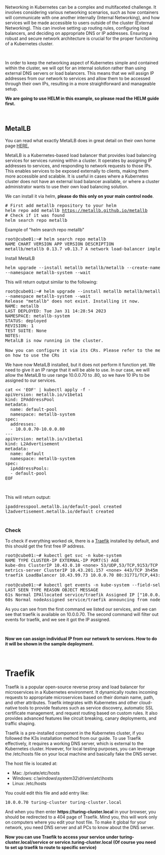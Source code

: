 <p>Networking in Kubernetes can be a complex and multifaceted challenge. It involves considering various networking scenarios, such as how containers will communicate with one another internally (Internal Networking), and how services will be made accessible to users outside of the cluster (External Networking). This can involve setting up routing rules, configuring load balancers, and deciding on appropriate DNS or IP addresses. Ensuring a robust and secure network architecture is crucial for the proper functioning of a Kubernetes cluster.</p>
<p> </p>
<p>In order to keep the networking aspect of Kubernetes simple and contained within the cluster, we will opt for an internal solution rather than using external DNS servers or load balancers. This means that we will assign IP addresses from our network to services and allow them to be accessed through their own IPs, resulting in a more straightforward and manageable setup.</p>
<p><strong>We are going to use HELM in this example, so please read the HELM guide first.</strong></p>
<p> </p>
<h2>MetalLB</h2>
<p>You can read what exactly MetalLB does in great detail on their own home page <a href="https://metallb.universe.tf/" target="_blank" rel="noopener">HERE.</a></p>
<p>MetalLB is a Kubernetes-based load balancer that provides load balancing services for services running within a cluster. It operates by assigning IP addresses to services, and responding to network requests to those IPs. This enables services to be exposed externally to clients, making them more accessible and scalable. It is useful in cases where a Kubernetes cluster does not have an external load balancer available, or where a cluster administrator wants to use their own load balancing solution.</p>
<p>We can install it via helm, <strong>please do this only on your main control node</strong>.</p>
<pre># First add metallb repository to your helm<br>helm repo add metallb <a href="https://metallb.github.io/metallb">https://metallb.github.io/metallb</a><br># Check if it was found<br>helm search repo metallb</pre>
<p>Example of "helm search repo metallb"</p>
<pre>root@cube01:~# helm search repo metallb<br>NAME CHART VERSION APP VERSION DESCRIPTION <br>metallb/metallb 0.13.7 v0.13.7 A network load-balancer implementation for Kube...</pre>
<p>Install MetalLB</p>
<pre>helm upgrade --install metallb metallb/metallb --create-namespace \<br>--namespace metallb-system --wait</pre>
<p>This will return output similar to the following:</p>
<pre>root@cube01:~# helm upgrade --install metallb metallb/metallb --create-namespace \<br>--namespace metallb-system --wait<br>Release "metallb" does not exist. Installing it now.<br>NAME: metallb<br>LAST DEPLOYED: Tue Jan 31 14:28:54 2023<br>NAMESPACE: metallb-system<br>STATUS: deployed<br>REVISION: 1<br>TEST SUITE: None<br>NOTES:<br>MetalLB is now running in the cluster.<br><br>Now you can configure it via its CRs. Please refer to the metallb official docs<br>on how to use the CRs</pre>
<p>We have now MetalLB installed, but it does not perform it function yet. We need to give it an IP range that it will be able to use. In our case, we will allow the MetalLB to use range 10.0.0.70 to .80, so we have 10 IPs to be assigned to our services.</p>
<pre>cat &lt;&lt; 'EOF' | kubectl apply -f -<br>apiVersion: metallb.io/v1beta1<br>kind: IPAddressPool<br>metadata:<br>  name: default-pool<br>  namespace: metallb-system<br>spec:<br>  addresses:<br>  - 10.0.0.70-10.0.0.80<br>---<br>apiVersion: metallb.io/v1beta1<br>kind: L2Advertisement<br>metadata:<br>  name: default<br>  namespace: metallb-system<br>spec:<br>  ipAddressPools:<br>  - default-pool<br>EOF</pre>
<p> </p>
<p>This will return output:</p>
<pre>ipaddresspool.metallb.io/default-pool created<br>l2advertisement.metallb.io/default created</pre>
<h3>
<br>Check</h3>
<p>To check if everything worked ok, there is a <a href="https://doc.traefik.io/traefik/providers/kubernetes-ingress/" target="_blank" rel="noopener">Traefik</a> installed by default, and this should get the first free IP address.</p>
<pre>root@cube01:~# kubectl get svc -n kube-system<br>NAME TYPE CLUSTER-IP EXTERNAL-IP PORT(S) AGE<br>kube-dns ClusterIP 10.43.0.10 &lt;none&gt; 53/UDP,53/TCP,9153/TCP 3h45m<br>metrics-server ClusterIP 10.43.201.157 &lt;none&gt; 443/TCP 3h45m<br>traefik LoadBalancer 10.43.99.73 10.0.0.70 80:31771/TCP,443:30673/TCP 3h44m<br><br>root@cube01:~# kubectl get events -n kube-system --field-selector involvedObject.name=traefik<br>LAST SEEN TYPE REASON OBJECT MESSAGE<br>61s Normal IPAllocated service/traefik Assigned IP ["10.0.0.70"]<br>60s Normal nodeAssigned service/traefik announcing from node "cube02" with protocol "layer2"</pre>
<p>As you can see from the first command we listed our services, and we can see that traefik is available on 10.0.0.70. The second command will filter out events for traefik, and we see it got the IP assigned.</p>
<p> </p>
<p><span class="wysiwyg-color-green120"><strong>Now we can assign individual IP from our network to services. How to do it will be shown in the sample deployment.</strong> </span></p>
<p> </p>
<h1><span class="wysiwyg-color-black">Traefik</span></h1>
<p>Traefik is a popular open-source reverse proxy and load balancer for microservices in a Kubernetes environment. It dynamically routes incoming requests to appropriate microservices based on their domain name, path, and other attributes. Traefik integrates with Kubernetes and other cloud-native tools to provide features such as service discovery, automatic SSL certificate management, and request routing based on custom rules. It also provides advanced features like circuit breaking, canary deployments, and traffic shaping.</p>
<p>Traefik is a pre-installed component in the Kubernetes cluster, if you followed the K3s installation method from our guide. To use Traefik effectively, it requires a working DNS server, which is external to the Kubernetes cluster. However, for local testing purposes, you can leverage the /etc/hosts file on your local machine and basically fake the DNS server. </p>
<div class="flex flex-grow flex-col gap-3">
<div class="min-h-[20px] flex flex-col items-start gap-4 whitespace-pre-wrap">
<div class="markdown prose w-full break-words dark:prose-invert light">
<p>The host file is located at:</p>
<ul>
<li>Mac: /private/etc/hosts</li>
<li>Windows: c:\windows\system32\drivers\etc\hosts</li>
<li>Linux: /etc/hosts</li>
</ul>
<p>You could edit this file and add entry like:</p>
<pre>10.0.0.70 turing-cluster turing-cluster.local</pre>
<p>And when you then enter <strong>https://turing-cluster.local</strong> in your browser, you should be redirected to a 404 page of Traefik. Mind you, this will work only on computers where you edit your host file. To make it global for your network, you need DNS server and all PCs to know about the DNS server.</p>
<p><span class="wysiwyg-color-green120"><strong>Now you can use Traefik to access your service under turing-cluster.local/service or service.turing-cluster.local (Of course you need to set up traefik to route to specific service)</strong></span></p>
</div>
</div>
</div>